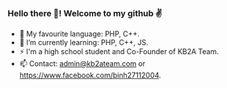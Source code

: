 ### Hello there 👋! Welcome to my github ✌
- 💓 My favourite language: PHP, C++.
- 🌱 I’m currently learning: PHP, C++, JS.
- ⚡ I'm a high school student and Co-Founder of KB2A Team.
- 📫 Contact: admin@kb2ateam.com or https://www.facebook.com/binh27112004.


